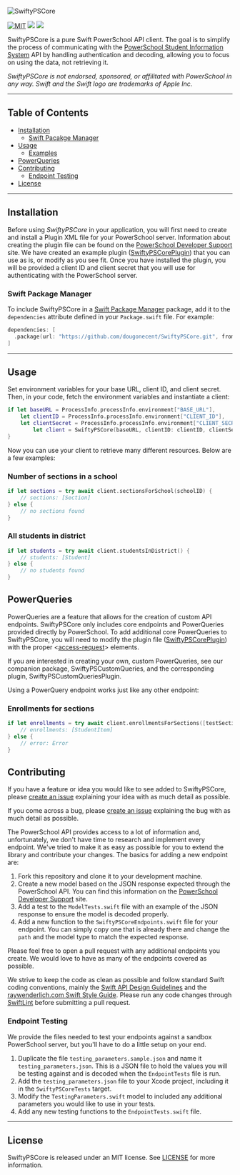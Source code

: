 ![SwiftyPSCore](Images/swiftypowerschool.png)

[![MIT](https://img.shields.io/badge/License-MIT-green.svg)](https://opensource.org/licenses/MIT)
[![](https://img.shields.io/endpoint?url=https%3A%2F%2Fswiftpackageindex.com%2Fapi%2Fpackages%2Fdougonecent%2FSwiftyPSCore%2Fbadge%3Ftype%3Dswift-versions)](https://swiftpackageindex.com/dougonecent/SwiftyPSCore)
[![](https://img.shields.io/endpoint?url=https%3A%2F%2Fswiftpackageindex.com%2Fapi%2Fpackages%2Fdougonecent%2FSwiftyPSCore%2Fbadge%3Ftype%3Dplatforms)](https://swiftpackageindex.com/dougonecent/SwiftyPSCore)


SwiftyPSCore is a pure Swift PowerSchool API client. The goal is to simplify the process of communicating with the [PowerSchool Student Information System](https://www.powerschool.com/solutions/student-information-system-sis/) API by handling authentication and decoding, allowing you to focus on using the data, not retrieving it.

_SwiftyPSCore is not endorsed, sponsored, or affilitated with PowerSchool in any way. Swift and the Swift logo are trademarks of Apple Inc._

***

## Table of Contents
* [Installation](#installation)
  * [Swift Pacakge Manager](#swift-package-manager)
* [Usage](#usage)
  * [Examples](#examples)
* [PowerQueries](#powerqueries)
* [Contributing](#contributing)
  * [Endpoint Testing](#endpoint-testing)
* [License](#license)

---

## Installation
Before using _SwiftyPSCore_ in your application, you will first need to create and install a Plugin XML file for your PowerSchool server. Information about creating the plugin file can be found on the [PowerSchool Developer Support](https://support.powerschool.com/developer/#/page/plugin-xml) site. We have created an example plugin ([SwiftyPSCorePlugin](https://github.com/dougonecent/SwiftyPSCorePlugin)) that you can use as is, or modify as you see fit. Once you have installed the plugin, you will be provided a client ID and client secret that you will use for authenticating with the PowerSchool server.

### Swift Package Manager
To include SwiftyPSCore in a [Swift Package Manager](https://swift.org/package-manager/) package, add it to the `dependencies` attribute defined in your `Package.swift` file. For example:
```swift
dependencies: [
  .package(url: "https://github.com/dougonecent/SwiftyPSCore.git", from: "1.0.0-beta6")
]
```

---

## Usage
Set environment variables for your base URL, client ID, and client secret. Then, in your code, fetch the environment variables and instantiate a client:
```swift
if let baseURL = ProcessInfo.processInfo.environment["BASE_URL"],
    let clientID = ProcessInfo.processInfo.environment["CLIENT_ID"],
    let clientSecret = ProcessInfo.processInfo.environment["CLIENT_SECRET"] {
        let client = SwiftyPSCore(baseURL, clientID: clientID, clientSecret: clientSecret)
}
```

Now you can use your client to retrieve many different resources. Below are a few examples:
<a id="examples"></a>
### Number of sections in a school
```swift
if let sections = try await client.sectionsForSchool(schoolID) {
    // sections: [Section]
} else {
    // no sections found
}
```

### All students in district
```swift
if let students = try await client.studentsInDistrict() {
    // students: [Student]
} else {
    // no students found
}
```

## PowerQueries
PowerQueries are a feature that allows for the creation of custom API endpoints. SwiftyPSCore only includes core endpoints and PowerQueries provided directly by PowerSchool. To add additional core PowerQueries to SwiftyPSCore, you will need to modify the plugin file ([SwiftyPSCorePlugin](https://github.com/NRCA/SwiftyPSCorePlugin)) with the proper <[access-request](https://support.powerschool.com/developer/#/page/access-request)> elements.

If you are interested in creating your own, custom PowerQueries, see our companion package, SwiftyPSCustomQueries, and the corresponding plugin, SwiftyPSCustomQueriesPlugin.

Using a PowerQuery endpoint works just like any other endpoint:
### Enrollments for sections
```swift
if let enrollments = try await client.enrollmentsForSections([testSection.sectionDCID]) {
    // enrollments: [StudentItem]
} else {
    // error: Error
}
```

## Contributing
If you have a feature or idea you would like to see added to SwiftyPSCore, please [create an issue](https://github.com/NRCA/SwiftyPSCore/issues/new) explaining your idea with as much detail as possible.

If you come across a bug, please [create an issue](https://github.com/NRCA/SwiftyPSCore/issues/new) explaining the bug with as much detail as possible.

The PowerSchool API provides access to a lot of information and, unfortunately, we don't have time to research and implement every endpoint. We've tried to make it as easy as possible for you to extend the library and contribute your changes. The basics for adding a new endpoint are:

1. Fork this repository and clone it to your development machine.
2. Create a new model based on the JSON response expected through the PowerSchool API. You can find this information on the [PowerSchool Developer Support](https://support.powerschool.com/developer) site.
3. Add a test to the `ModelTests.swift` file with an example of the JSON response to ensure the model is decoded properly.
4. Add a new function to the `SwiftyPSCoreEndpoints.swift` file for your endpoint. You can simply copy one that is already there and change the `path` and the model type to match the expected response.

Please feel free to open a pull request with any additional endpoints you create. We would love to have as many of the endpoints covered as possible.

We strive to keep the code as clean as possible and follow standard Swift coding conventions, mainly the [Swift API Design Guidelines](https://swift.org/documentation/api-design-guidelines/) and the [raywenderlich.com Swift Style Guide](https://github.com/raywenderlich/swift-style-guide). Please run any code changes through [SwiftLint](https://github.com/realm/SwiftLint) before submitting a pull request.

### Endpoint Testing
We provide the files needed to test your endpoints against a sandbox PowerSchool server, but you'll have to do a little setup on your end.

1. Duplicate the file `testing_parameters.sample.json` and name it `testing_parameters.json`. This is a JSON file to hold the values you will be testing against and is decoded when the `EndpointTests` file is run.
2. Add the `testing_parameters.json` file to your Xcode project, including it in the `SwiftyPSCoreTests` target.
3. Modify the `TestingParameters.swift` model to included any additional parameters you would like to use in your tests.
4. Add any new testing functions to the `EndpointTests.swift` file.


---

## License
SwiftyPSCore is released under an MIT license. See [LICENSE](https://opensource.org/licenses/MIT) for more information.
